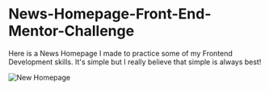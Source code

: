 # News-Homepage-Front-End-Mentor-Challenge
Here is a News Homepage I made to practice some of my Frontend Development skills. It's simple but I really believe that simple is always best!

![New Homepage](https://github.com/user-attachments/assets/face89f2-13fd-409f-b2fb-c4328952c5bf)

